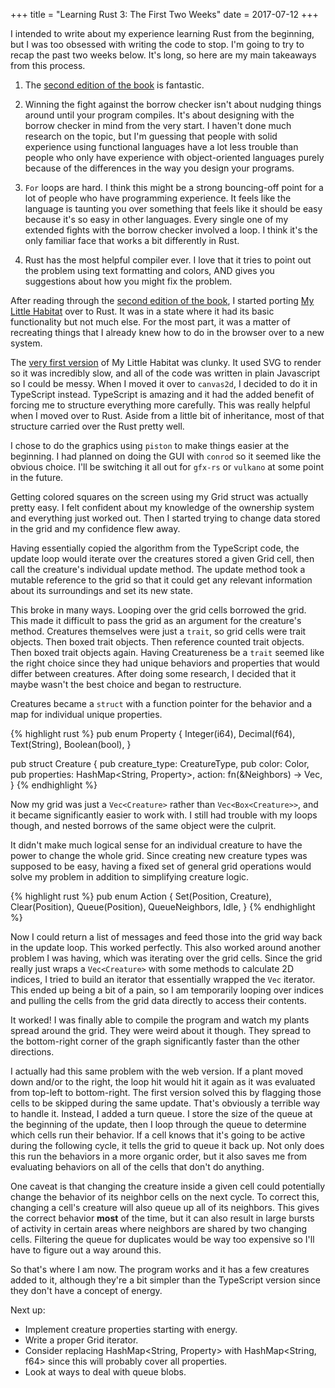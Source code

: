 +++
title = "Learning Rust 3: The First Two Weeks"
date =  2017-07-12
+++

I intended to write about my experience learning Rust from the beginning, but I was too obsessed with writing the code to stop.  I'm going to try to recap the past two weeks below.  It's long, so here are my main takeaways from this process.

1. The [second edition of the book][rust-second-ed] is fantastic.

2. Winning the fight against the borrow checker isn't about nudging things around until your program compiles.  It's about designing with the borrow checker in mind from the very start.  I haven't done much research on the topic, but I'm guessing that people with solid experience using functional languages have a lot less trouble than people who only have experience with object-oriented languages purely because of the differences in the way you design your programs.

3. `For` loops are hard.  I think this might be a strong bouncing-off point for a lot of people who have programming experience.  It feels like the language is taunting you over something that feels like it should be easy because it's so easy in other languages.  Every single one of my extended fights with the borrow checker involved a loop.  I think it's the only familiar face that works a bit differently in Rust.

4. Rust has the most helpful compiler ever.  I love that it tries to point out the problem using text formatting and colors, AND gives you suggestions about how you might fix the problem.

After reading through the [second edition of the book][rust-second-ed], I started porting [My Little Habitat][mlh] over to Rust.  It was in a state where it had its basic functionality but not much else.  For the most part, it was a matter of recreating things that I already knew how to do in the browser over to a new system.

The [very first version][mlh-old] of My Little Habitat was clunky.  It used SVG to render so it was incredibly slow, and all of the code was written in plain Javascript so I could be messy.  When I moved it over to `canvas2d`, I decided to do it in TypeScript instead.  TypeScript is amazing and it had the added benefit of forcing me to structure everything more carefully.  This was really helpful when I moved over to Rust.  Aside from a little bit of inheritance, most of that structure carried over the Rust pretty well.

I chose to do the graphics using `piston` to make things easier at the beginning.  I had planned on doing the GUI with `conrod` so it seemed like the obvious choice.  I'll be switching it all out for `gfx-rs` or `vulkano` at some point in the future.

Getting colored squares on the screen using my Grid struct was actually pretty easy.  I felt confident about my knowledge of the ownership system and everything just worked out.  Then I started trying to change data stored in the grid and my confidence flew away.

Having essentially copied the algorithm from the TypeScript code, the update loop would iterate over the creatures stored a given Grid cell, then call the creature's individual update method.  The update method took a mutable reference to the grid so that it could get any relevant information about its surroundings and set its new state.

This broke in many ways.  Looping over the grid cells borrowed the grid.  This made it difficult to pass the grid as an argument for the creature's method.  Creatures themselves were just a `trait`, so grid cells were trait objects.  Then boxed trait objects.  Then reference counted trait objects.  Then boxed trait objects again.  Having Creatureness be a `trait` seemed like the right choice since they had unique behaviors and properties that would differ between creatures.  After doing some research, I decided that it maybe wasn't the best choice and began to restructure.

Creatures became a `struct` with a function pointer for the behavior and a map for individual unique properties.

{% highlight rust %}
pub enum Property {
    Integer(i64),
    Decimal(f64),
    Text(String),
    Boolean(bool),
}

pub struct Creature {
    pub creature_type: CreatureType,
    pub color: Color,
    pub properties: HashMap<String, Property>,
    action: fn(&Neighbors) -> Vec<Action>,
}
{% endhighlight %}

Now my grid was just a `Vec<Creature>` rather than `Vec<Box<Creature>>`, and it became significantly easier to work with.  I still had trouble with my loops though, and nested borrows of the same object were the culprit.

It didn't make much logical sense for an individual creature to have the power to change the whole grid.  Since creating new creature types was supposed to be easy, having a fixed set of general grid operations would solve my problem in addition to simplifying creature logic.

{% highlight rust %}
pub enum Action {
    Set(Position, Creature),
    Clear(Position),
    Queue(Position),
    QueueNeighbors,
    Idle,
}
{% endhighlight %}

Now I could return a list of messages and feed those into the grid way back in the update loop.  This worked perfectly. This also worked around another problem I was having, which was iterating over the grid cells.  Since the grid really just wraps a `Vec<Creature>` with some methods to calculate 2D indices, I tried to build an iterator that essentially wrapped the `Vec` iterator.  This ended up being a bit of a pain, so I am temporarily looping over indices and pulling the cells from the grid data directly to access their contents.

It worked!  I was finally able to compile the program and watch my plants spread around the grid.  They were weird about it though.  They spread to the bottom-right corner of the graph significantly faster than the other directions.

I actually had this same problem with the web version.  If a plant moved down and/or to the right, the loop hit would hit it again as it was evaluated from top-left to bottom-right.  The first version solved this by flagging those cells to be skipped during the same update.  That's obviously a terrible way to handle it.  Instead, I added a turn queue.  I store the size of the queue at the beginning of the update, then I loop through the queue to determine which cells run their behavior.  If a cell knows that it's going to be active during the following cycle, it tells the grid to queue it back up.  Not only does this run the behaviors in a more organic order, but it also saves me from evaluating behaviors on all of the cells that don't do anything.

One caveat is that changing the creature inside a given cell could potentially change the behavior of its neighbor cells on the next cycle.  To correct this, changing a cell's creature will also queue up all of its neighbors.  This gives the correct behavior **most** of the time, but it can also result in large bursts of activity in certain areas where neighbors are shared by two changing cells.  Filtering the queue for duplicates would be way too expensive so I'll have to figure out a way around this.

So that's where I am now.  The program works and it has a few creatures added to it, although they're a bit simpler than the TypeScript version since they don't have a concept of energy.

Next up:
* Implement creature properties starting with energy.
* Write a proper Grid iterator.
* Consider replacing HashMap<String, Property> with HashMap<String, f64> since this will probably cover all properties.
* Look at ways to deal with queue blobs.

[mlh]: http://picklenerd.com/mylittlehab/
[mlh-old]: http://picklenerd.com/mylittlehab-old/
[rust-second-ed]: https://doc.rust-lang.org/book/second-edition/
